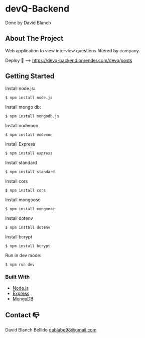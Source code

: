 # devQ-Backend
Done by David Blanch

## About The Project
Web application to view interview questions filtered by company.

Deploy 🚀 --> https://devq-backend.onrender.com/devq/posts

## Getting Started
Install node.js:
```
$ npm install node.js
```
Install mongo db:
```
$ npm install mongodb.js
```
Install nodemon
```
$ npm install nodemon
```
Install Express
```
$ npm install express
```
Install standard
```
$ npm install standard
```
Install cors
```
$ npm install cors
```
Install mongoose
```
$ npm install mongoose
```
Install dotenv
```
$ npm install dotenv
```
Install bcrypt
```
$ npm install bcrypt
```

Run in dev mode:
```
$ npm run dev
```

### Built With
- [Node.js](https://nodejs.org/es/docs/)
- [Express](https://expressjs.com/)
- [MongoDB](https://www.mongodb.com/)

## Contact :mailbox_with_no_mail:
David Blanch Bellido dablabe98@gmail.com
